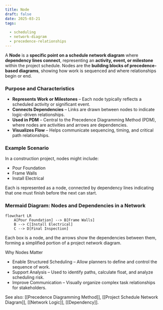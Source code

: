```yaml
---
title: Node  
draft: false
date: 2025-03-21  
tags:  
    
  - scheduling  
  - network-diagram  
  - precedence-relationships  
---
```


A **Node** is a **specific point on a schedule network diagram** where **dependency lines connect**, representing an **activity, event, or milestone** within the project schedule. Nodes are the **building blocks of precedence-based diagrams**, showing how work is sequenced and where relationships begin or end.

### **Purpose and Characteristics**
- **Represents Work or Milestones** – Each node typically reflects a scheduled activity or significant event.
- **Connects Dependencies** – Links are drawn between nodes to indicate logic-driven relationships.
- **Used in PDM** – Central to the Precedence Diagramming Method (PDM), where nodes are activities and arrows are dependencies.
- **Visualizes Flow** – Helps communicate sequencing, timing, and critical path relationships.

### **Example Scenario**
In a construction project, nodes might include:
- Pour Foundation  
- Frame Walls  
- Install Electrical  

Each is represented as a node, connected by dependency lines indicating that one must finish before the next can start.

### **Mermaid Diagram: Nodes and Dependencies in a Network**
```mermaid
flowchart LR
    A[Pour Foundation] --> B[Frame Walls]
    B --> C[Install Electrical]
    C --> D[Final Inspection]
```

Each box is a node, and the arrows show the dependencies between them, forming a simplified portion of a project network diagram.

Why Nodes Matter

- Enable Structured Scheduling – Allow planners to define and control the sequence of work.
- Support Analysis – Used to identify paths, calculate float, and analyze scheduling risk.
- Improve Communication – Visually organize complex task relationships for stakeholders.

See also: [[Precedence Diagramming Method]], [[Project Schedule Network Diagram]], [[Network Logic]], [[Dependency]].